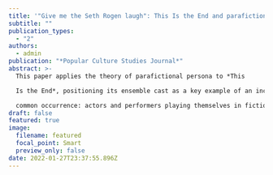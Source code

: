 ```yaml
---
title: '"Give me the Seth Rogen laugh": This Is the End and parafictional persona'
subtitle: ""
publication_types:
  - "2"
authors:
  - admin
publication: "*Popular Culture Studies Journal*"
abstract: >-
  This paper applies the theory of parafictional persona to *This

  Is the End*, positioning its ensemble cast as a key example of an increasingly

  common occurrence: actors and performers playing themselves in fictional media.
draft: false
featured: true
image:
  filename: featured
  focal_point: Smart
  preview_only: false
date: 2022-01-27T23:37:55.896Z
---
```

